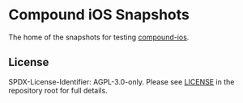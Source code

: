 # Compound iOS Snapshots

The home of the snapshots for testing [compound-ios](https://github.com/element-hq/compound-ios).

## License

SPDX-License-Identifier: AGPL-3.0-only. Please see [LICENSE](LICENSE) in the repository root for full details.

